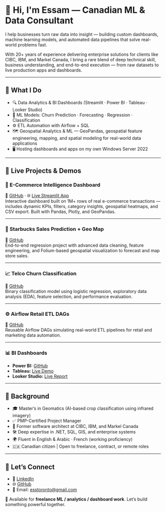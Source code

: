 # 👋 Hi, I'm Essam — Canadian ML & Data Consultant

I help businesses turn raw data into insight — building custom dashboards, machine learning models, and automated data pipelines that solve real-world problems fast.

With 20+ years of experience delivering enterprise solutions for clients like CIBC, IBM, and Markel Canada, I bring a rare blend of deep technical skill, business understanding, and end-to-end execution — from raw datasets to live production apps and dashboards.

---

## 🚀 What I Do

- 🔍 Data Analytics & BI Dashboards (Streamlit · Power BI · Tableau · Looker Studio)
- 🧠 ML Models: Churn Prediction · Forecasting · Regression · Classification
- ⚙️ ETL Automation with Airflow + SQL
- 🗺️ Geospatial Analytics & ML — GeoPandas, geospatial feature engineering, mapping, and spatial modeling for real-world data applications
- 🖥️ Hosting dashboards and apps on my own Windows Server 2022

---

## 📌 Live Projects & Demos

### 🛒 E-Commerce Intelligence Dashboard  
🔗 [GitHub](https://github.com/essamun/Ecom-Dashboard-Analytics) · 🌐 [Live Streamlit App](https://ecom-dashboard-analytics-4rgfidzx3p9dhpbgrexhpv.streamlit.app)  
Interactive dashboard built on 1M+ rows of real e-commerce transactions — includes dynamic KPIs, filters, category insights, geospatial heatmaps, and CSV export. Built with Pandas, Plotly, and GeoPandas.

---

### 📍 Starbucks Sales Prediction + Geo Map  
🔗 [GitHub](https://github.com/essamun/ai-starbucks-sales-prediction-map)  
End-to-end regression project with advanced data cleaning, feature engineering, and Folium-based geospatial visualization to forecast and map store sales.

---

### 📈 Telco Churn Classification  
🔗 [GitHub](https://github.com/essamun/telecom_churn_model)  
Binary classification model using logistic regression, exploratory data analysis (EDA), feature selection, and performance evaluation.

---

### ⚙️ Airflow Retail ETL DAGs  
🔗 [GitHub](https://github.com/essamun/airflow_etl_template)  
Reusable Airflow DAGs simulating real-world ETL pipelines for retail and marketing data automation.

---

### 📊 BI Dashboards  
- **Power BI:** [GitHub](https://github.com/essamun/eCommerce-PowerBI-Dashboard)  
- **Tableau:** [Live Demo](https://public.tableau.com/app/profile/essam.afifi/viz/E-CommerceAnalyticsDashboard50K/E-CommerceOverview?publish=yes)  
- **Looker Studio:** [Live Report](https://lookerstudio.google.com/u/0/reporting/f16be1e0-4668-4a6d-a952-6a0e2f1704da/page/IBnQF)

---

## 🧠 Background

- 🎓 Master’s in Geomatics (AI-based crop classification using infrared imagery)
- ✅ PMP-Certified Project Manager
- 🏢 Former software architect at CIBC, IBM, and Markel Canada
- 🛠️ Deep expertise in .NET, SQL, GIS, and enterprise systems
- 🌍 Fluent in English & Arabic · French (working proficiency)
- 🇨🇦 Canadian citizen | Open to freelance, contract, or remote roles

---

## 🤝 Let’s Connect

- 🔗 [LinkedIn](https://www.linkedin.com/in/essam-afifi)  
- 🌐 [GitHub](https://github.com/essamun)  
- 📧 Email: esstoronto@gmail.com

💼 Available for **freelance ML / analytics / dashboard work**. Let’s build something powerful together.
